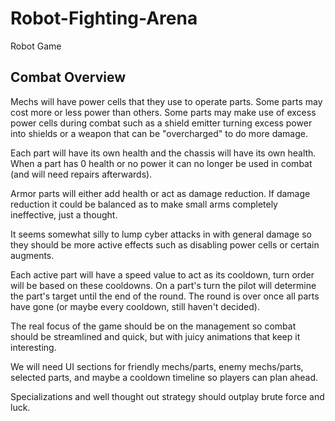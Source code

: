 # Robot-Fighting-Arena

Robot Game

## Combat Overview

Mechs will have power cells that they use to operate parts. Some parts may cost more or less power than others. Some parts may make use of excess power cells during combat such as a shield emitter turning excess power into shields or a weapon that can be "overcharged" to do more damage.

Each part will have its own health and the chassis will have its own health. When a part has 0 health or no power it can no longer be used in combat (and will need repairs afterwards).

Armor parts will either add health or act as damage reduction. If damage reduction it could be balanced as to make small arms completely ineffective, just a thought.

It seems somewhat silly to lump cyber attacks in with general damage so they should be more active effects such as disabling power cells or certain augments.

Each active part will have a speed value to act as its cooldown, turn order will be based on these cooldowns. On a part's turn the pilot will determine the part's target until the end of the round. The round is over once all parts have gone (or maybe every cooldown, still haven't decided).

The real focus of the game should be on the management so combat should be streamlined and quick, but with juicy animations that keep it interesting.

We will need UI sections for friendly mechs/parts, enemy mechs/parts, selected parts, and maybe a cooldown timeline so players can plan ahead.

Specializations and well thought out strategy should outplay brute force and luck.
